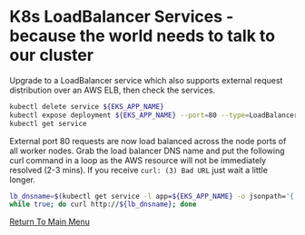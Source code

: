# K8s LoadBalancer Services - because the world needs to talk to our cluster

Upgrade to a LoadBalancer service which also supports external request distribution over an AWS ELB, then check the services.
```bash
kubectl delete service ${EKS_APP_NAME}
kubectl expose deployment ${EKS_APP_NAME} --port=80 --type=LoadBalancer # note this new service will automatically re-assign the high-order node port
kubectl get service
```

External port 80 requests are now load balanced across the node ports of all worker nodes. Grab the load balancer DNS name and put the following curl command in a loop as the AWS resource will not be immediately resolved (2-3 mins). If you receive `curl: (3) Bad URL` just wait a little longer.
```bash
lb_dnsname=$(kubectl get service -l app=${EKS_APP_NAME} -o jsonpath='{.items[0].status.loadBalancer.ingress[0].hostname}')
while true; do curl http://${lb_dnsname}; done
```

[Return To Main Menu](/README.md)

